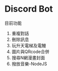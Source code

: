 # Discord Bot
目前功能
<ol>
<li>重複對話</li>
<li>刪除訊息</li>
<li>玩升天電梯及電鰻</li>
<li>圖片與QRcode合併</li>
<li>搜尋N網漫畫封面</li>
<li>撥放音樂-NodeJS</li>
</ol>
